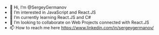 - 👋 Hi, I’m @SergeyGermanov
- 👀 I’m interested in JavaScript and React.JS
- 🌱 I’m currently learning React.JS and C#
- 💞️ I’m looking to collaborate on Web Projects connected with React.JS
- 📫 How to reach me here https://www.linkedin.com/in/sergeygermanov/ 
